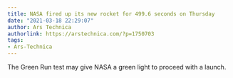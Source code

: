 ```yaml
---
title: NASA fired up its new rocket for 499.6 seconds on Thursday
date: "2021-03-18 22:29:07"
author: Ars Technica
authorlink: https://arstechnica.com/?p=1750703
tags:
- Ars-Technica
---
```

The Green Run test may give NASA a green light to proceed with a launch.